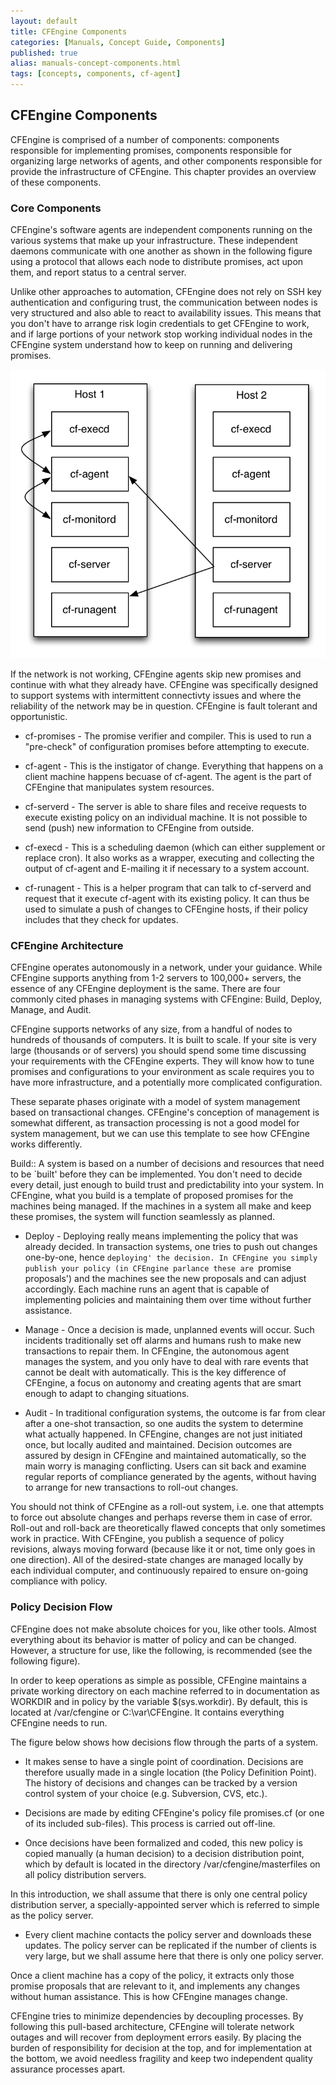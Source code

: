 ```yaml
---
layout: default
title: CFEngine Components
categories: [Manuals, Concept Guide, Components]
published: true
alias: manuals-concept-components.html
tags: [concepts, components, cf-agent]
---
```


## CFEngine Components

CFEngine is comprised of a number of components: components
responsible for implementing promises, components responsible for
organizing large networks of agents, and other components responsible
for provide the infrastructure of CFEngine. This chapter provides an
overview of these components.

### Core Components

CFEngine's software agents are independent components running on the
various systems that make up your infrastructure. These independent
daemons communicate with one another as shown in the following figure
using a protocol that allows each node to distribute promises, act
upon them, and report status to a central server.

Unlike other approaches to automation, CFEngine does not rely on SSH
key authentication and configuring trust, the communication between
nodes is very structured and also able to react to availability
issues. This means that you don't have to arrange risk login
credentials to get CFEngine to work, and if large portions of your
network stop working individual nodes in the CFEngine system
understand how to keep on running and delivering promises.

![](components-overview.png)

If the network is not working, CFEngine agents skip new promises and
continue with what they already have. CFEngine was specifically
designed to support systems with intermittent connectivty issues and
where the reliability of the network may be in question. CFEngine is
fault tolerant and opportunistic.

* cf-promises - The promise verifier and compiler. This is used to run a "pre-check" of configuration promises before attempting to execute.

* cf-agent - This is the instigator of change. Everything that happens on a client machine happens becuase of cf-agent. The agent is the part of CFEngine that manipulates system resources.

* cf-serverd - The server is able to share files and receive requests to execute existing policy on an individual machine. It is not possible to send (push) new information to CFEngine from outside. 

* cf-execd - This is a scheduling daemon (which can either supplement or replace cron). It also works as a wrapper, executing and collecting the output of cf-agent and E-mailing it if necessary to a system account.

* cf-runagent - This is a helper program that can talk to cf-serverd and request that it execute cf-agent with its existing policy. It can thus be used to simulate a push of changes to CFEngine hosts, if their policy includes that they check for updates.
 

### CFEngine Architecture

CFEngine operates autonomously in a network, under your guidance.
While CFEngine supports anything from 1-2 servers to 100,000+ servers,
the essence of any CFEngine deployment is the same. There are four
commonly cited phases in managing systems with CFEngine: Build,
Deploy, Manage, and Audit.

CFEngine supports networks of any size, from a handful of nodes to
hundreds of thousands of computers. It is built to scale. If your site
is very large (thousands or of servers) you should spend some time
discussing your requirements with the CFEngine experts. They will know
how to tune promises and configurations to your environment as scale
requires you to have more infrastructure, and a potentially more
complicated configuration.

These separate phases originate with a model of system management
based on transactional changes. CFEngine's conception of management is
somewhat different, as transaction processing is not a good model for
system management, but we can use this template to see how CFEngine
works differently.

Build::
    A system is based on a number of decisions and resources that need to be `built' before they can be implemented. You don't need to decide every detail, just enough to build trust and predictability into your system. In CFEngine, what you build is a template of proposed promises for the machines being managed.  If the machines in a system all make and keep these promises, the system will function seamlessly as planned.

* Deploy - Deploying really means implementing the policy that was already decided. In transaction systems, one tries to push out changes one-by-one, hence `deploying' the decision. In CFEngine you simply publish your policy (in CFEngine parlance these are `promise proposals') and the machines see the new proposals and can adjust accordingly. Each machine runs an agent that is capable of implementing policies and maintaining them over time without further assistance. 

* Manage - Once a decision is made, unplanned events will occur. Such incidents traditionally set off alarms and humans rush to make new transactions to repair them.  In CFEngine, the autonomous agent manages the system, and you only have to deal with rare events that cannot be dealt with automatically.  This is the key difference of CFEngine, a focus on autonomy and creating agents that are smart enough to adapt to changing situations.

* Audit - In traditional configuration systems, the outcome is far from clear after a one-shot transaction, so one audits the system to determine what actually happened. In CFEngine, changes are not just initiated once, but locally audited and maintained. Decision outcomes are assured by design in CFEngine and maintained automatically, so the main worry is managing conflicting. Users can sit back and examine regular reports of compliance generated by the agents, without having to arrange for new transactions to roll-out changes.

You should not think of CFEngine as a roll-out system, i.e. one that attempts to force out absolute changes and perhaps reverse them in case of error. Roll-out and roll-back are theoretically flawed concepts that only sometimes work in practice. With CFEngine, you publish a sequence of policy revisions, always moving forward (because like it or not, time only goes in one direction). All of the desired-state changes are managed locally by each individual computer, and continuously repaired to ensure on-going compliance with policy.

### Policy Decision Flow

CFEngine does not make absolute choices for you, like other tools.  Almost everything about its behavior is matter of policy and can be changed. However, a structure for use, like the following, is recommended (see the following figure).

In order to keep operations as simple as possible, CFEngine maintains a private working directory on each machine referred to in documentation as WORKDIR and in policy by the variable $(sys.workdir). By default, this is located at /var/cfengine or C:\var\CFEngine. It contains everything CFEngine needs to run.

The figure below shows how decisions flow through the parts of a system.

* It makes sense to have a single point of coordination. Decisions are therefore usually made in a single location (the Policy Definition Point). The history of decisions and changes can be tracked by a version control system of your choice (e.g. Subversion, CVS, etc.).

* Decisions are made by editing CFEngine's policy file promises.cf (or one of its included sub-files). This process is carried out off-line.

* Once decisions have been formalized and coded, this new policy is copied manually (a human decision) to a decision distribution point, which by default is located in the directory /var/cfengine/masterfiles
on all policy distribution servers. 

In this introduction, we shall assume that there is only one central policy distribution server, a specially-appointed server which is referred to simple as the policy server.

* Every client machine contacts the policy server and downloads these updates. The policy server can be replicated if the number of clients is very large, but we shall assume here that there is only one policy server.

Once a client machine has a copy of the policy, it extracts only those promise proposals that are relevant to it, and implements any changes without human assistance. This is how CFEngine manages change.

CFEngine tries to minimize dependencies by decoupling processes. By following this pull-based architecture, CFEngine will tolerate network outages and will recover from deployment errors easily. By placing the burden of responsibility for decision at the top, and for implementation at the bottom, we avoid needless fragility and keep two independent quality assurance processes apart.
